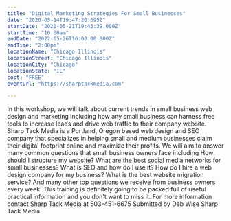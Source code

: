 ```yaml
---
title: "Digital Marketing Strategies For Small Businesses"
date: "2020-05-14T19:47:20.695Z"
startDate: "2020-05-21T19:45:39.000Z"
startTime: "10:00am"
endDate: "2022-05-26T16:00:00.000Z"
endTime: "2:00pm"
locationName: "Chicago Illinois"
locationStreet: "Chicago Illinois"
locationCity: "Chicago"
locationState: "IL"
cost: "FREE"
eventUrl: "https://sharptackmedia.com"

---
```


In this workshop, we will talk about current trends in small business web design and marketing including how any small business can harness free tools to increase leads and drive web traffic to their company website. Sharp Tack Media is a Portland, Oregon based web design and SEO company that specializes in helping small and medium businesses claim their digital footprint online and maximize their profits. We will aim to answer many common questions that small business owners face including How should I structure my website? What are the best social media networks for small businesses? What is SEO and how do I use it? How do I hire a web design company for my business? What is the best website migration service? And many other top questions we receive from business owners every week. This training is definitely going to be packed full of useful practical information and you don't want to miss it. For more information contact Sharp Tack Media at 503-451-6675 Submitted by Deb Wise Sharp Tack Media

